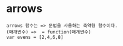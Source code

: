 # arrows
    arrows 함수는 => 문법을 사용하는 축약형 함수이다.
    (매개변수) =>  = function(매개변수)
    var evens = [2,4,6,8]
